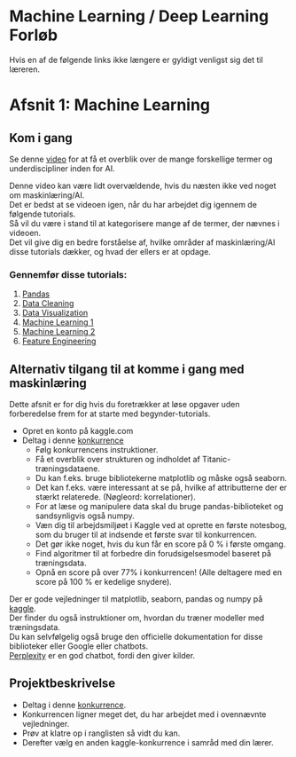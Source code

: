 # Machine Learning / Deep Learning Forløb

Hvis en af de følgende links ikke længere er gyldigt venligst sig det til læreren.

# Afsnit 1: Machine Learning

## ****Kom i gang****

Se denne [video](https://www.youtube.com/watch?v=Fa_V9fP2tpU) for at få et 
overblik over de mange forskellige termer og underdiscipliner inden for AI.  

Denne video kan være lidt overvældende, hvis du næsten ikke ved noget om 
maskinlæring/AI.   
Det er bedst at se videoen igen, når du har arbejdet dig igennem de følgende 
tutorials.   
Så vil du være i stand til at kategorisere mange af de termer, der nævnes i 
videoen.   
Det vil give dig en bedre forståelse af, hvilke områder af maskinlæring/AI disse tutorials dækker, og hvad der ellers er at opdage.



### Gennemfør disse tutorials:

1.  [Pandas](https://www.kaggle.com/learn/pandas)
2.  [Data Cleaning](https://www.kaggle.com/learn/data-cleaning)
3.  [Data Visualization](https://www.kaggle.com/learn/data-visualization)
4.  [Machine Learning 1](https://www.kaggle.com/learn/intro-to-machine-learning)
5.  [Machine Learning 2](https://www.kaggle.com/learn/intermediate-machine-learning)
6.  [Feature Engineering](https://www.kaggle.com/learn/feature-engineering)

## Alternativ tilgang til at komme i gang med maskinlæring

Dette afsnit er for dig hvis du foretrækker at løse opgaver uden forberedelse 
frem for at starte med begynder-tutorials.

- Opret en konto på kaggle.com
- Deltag i denne [konkurrence](https://www.kaggle.com/competitions/titanic)
  - Følg konkurrencens instruktioner.
  - Få et overblik over strukturen og indholdet af Titanic-træningsdataene.  
  - Du kan f.eks. bruge bibliotekerne matplotlib og måske også seaborn. 
  - Det kan f.eks. være interessant at se på, hvilke af attributterne der er stærkt relaterede. (Nøgleord: korrelationer).
  - For at læse og manipulere data skal du bruge pandas-biblioteket og 
    sandsynligvis også numpy.
  - Væn dig til arbejdsmiljøet i Kaggle ved at oprette en første notesbog, som 
  du bruger til at indsende et første svar til konkurrencen. 
  - Det gør ikke noget, hvis du kun får en score på 0 % i første omgang.
  - Find algoritmer til at forbedre din forudsigelsesmodel baseret på træningsdata.
  - Opnå en score på over 77% i konkurrencen! (Alle deltagere med en score på 100 % er kedelige snydere).

Der er gode vejledninger til matplotlib, seaborn, pandas og numpy på 
[kaggle](https://www.kaggle.com/learn).   
Der finder du også instruktioner om, hvordan du træner modeller med 
træningsdata.  
Du kan selvfølgelig også bruge den officielle dokumentation for disse 
biblioteker eller Google eller chatbots.  
[Perplexity](https://www.perplexity.ai/) er en god chatbot, fordi den giver 
kilder.

## Projektbeskrivelse

- Deltag i denne [konkurrence](https://www.kaggle.com/c/house-prices-advanced-regression-techniques).
- Konkurrencen ligner meget det, du har arbejdet med i ovennævnte 
vejledninger. 
- Prøv at klatre op i ranglisten så vidt du kan.
- Derefter vælg en anden kaggle-konkurrence i samråd med din lærer.